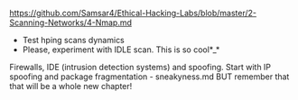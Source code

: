 https://github.com/Samsar4/Ethical-Hacking-Labs/blob/master/2-Scanning-Networks/4-Nmap.md  
- Test hping scans dynamics  
- Please, experiment with IDLE scan. This is so cool*_*  

Firewalls, IDE (intrusion detection systems) and spoofing. Start with IP spoofing and package fragmentation - sneakyness.md  BUT remember that that will be a whole new chapter!
